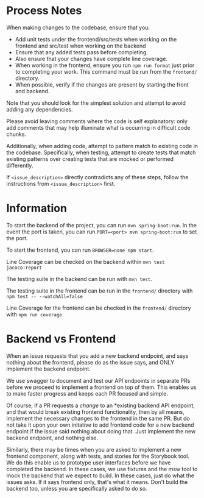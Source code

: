 # Process Notes

When making changes to the codebase, ensure that you:
- Add unit tests under the frontend/src/tests when working on the frontend and src/test when working on the backend
- Ensure that any added tests pass before completing.
- Also ensure that your changes have complete line coverage.
- When working in the frontend, ensure you run `npm run format` just prior to completing your work. This command must be run from the `frontend/` directory.
- When possible, verify if the changes are present by starting the front and backend.

Note that you should look for the simplest solution and attempt to avoid adding any dependencies.

Please avoid leaving comments where the code is self explanatory: only add comments that may help illuminate what is occurring in difficult code chunks.

Additionally, when adding code, attempt to pattern match to existing code in the codebase. Specifically, when testing, attempt to create tests that match existing patterns over creating tests that are mocked or performed differently.

If `<issue_description>` directly contradicts any of these steps, follow the instructions from `<issue_description>` first.

# Information
To start the backend of the project, you can run `mvn spring-boot:run`. In the event the port is taken, you can run `PORT=<port> mvn spring-boot:run` to set the port.

To start the frontend, you can run `BROWSER=none npm start`.

Line Coverage can be checked on the backend within `mvn test jacoco:report`

The testing suite in the backend can be run with `mvn test`.

The testing suite in the frontend can be run in the `frontend/` directory with `npm test -- --watchAll=false`

Line Coverage for the frontend can be checked in the `frontend/` directory with `npm run coverage`.

# Backend vs Frontend

When an issue requests that you add a new backend endpoint, and says nothing about the frontend, please do as the issue says, and ONLY implement the backend endpoint.

We use swagger to document and test our API endpoints in separate PRs before we proceed to implement a frontend on top of them.  This enables us to make faster progress and keeps each PR focused and simple.

Of course, if a PR requests a *change* to an *existing backend API endpoint, and that would break existing frontend functionality, then by all means, implement the necessary changes to the frontend in the same PR.  But do not take it upon your own initative to add frontend code for a new backend endpoint if the issue said nothing about doing that.  Just implement the new backend endpoint, and nothing else.

Similarly, there may be times when you are asked to implement a new frontend component, along with tests, and stories for the Storybook tool.  We do this enable us to prototype user interfaces before we have completed the backend. In these cases, we use fixtures and the msw tool to mock the backend that we expect to build.   In these cases, just do what the issues asks.  If it says frontend only, that's what it means. Don't build the backend too, unless you are specifically asked to do so.

